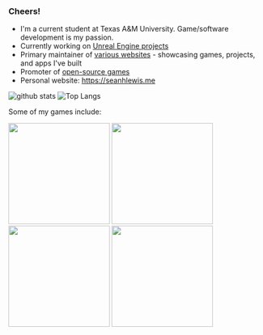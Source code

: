 ### Cheers!

- I'm a current student at Texas A&M University. Game/software development is my passion.
- Currently working on [Unreal Engine projects](https://github.com/seanhlewis/)
- Primary maintainer of [various websites](https://github.com/seanhlewis/websites) - showcasing games, projects, and apps I've built
- Promoter of [open-source games](https://github.com/seanhlewis/)
- Personal website: https://seanhlewis.me


![github stats](https://github-readme-stats.vercel.app/api?username=seanhlewis&show_icons=true&icon_color=&text_color=&bg_color=&hide_title=true)
![Top Langs](https://github-readme-stats.vercel.app/api/top-langs/?username=seanhlewis&hide_title=false&langs_count=2&hide=html,Smalltalk,Makefile,CMake)

Some of my games include:

<img src="https://user-images.githubusercontent.com/96705270/169964605-d73706f1-e307-4d43-97f4-4f4636798768.png" width="200"/> <img src="https://user-images.githubusercontent.com/96705270/168736641-ebf8efda-fb1c-4769-9813-0ac6c049fef3.png" width="200"/> <img src="https://user-images.githubusercontent.com/96705270/169386509-45dd3bec-40f0-4dec-bb4e-4cc4cf7b9f41.png" width="200"/> <img src="https://user-images.githubusercontent.com/96705270/169195089-c5173ee9-ea01-46ea-bfe0-d44fd3e2d4a6.png" width="200"/>



